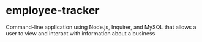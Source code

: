 # employee-tracker
Command-line application using Node.js, Inquirer, and MySQL that allows a user to view and interact with information about a business
